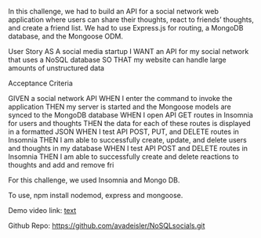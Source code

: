 In this challenge, we had to build an API for a social network web application where users can share their thoughts, react to friends’ thoughts, and create a friend list. We had to use Express.js for routing, a MongoDB database, and the Mongoose ODM.

User Story
AS A social media startup
I WANT an API for my social network that uses a NoSQL database
SO THAT my website can handle large amounts of unstructured data

Acceptance Criteria

GIVEN a social network API
WHEN I enter the command to invoke the application
THEN my server is started and the Mongoose models are synced to the MongoDB database
WHEN I open API GET routes in Insomnia for users and thoughts
THEN the data for each of these routes is displayed in a formatted JSON
WHEN I test API POST, PUT, and DELETE routes in Insomnia
THEN I am able to successfully create, update, and delete users and thoughts in my database
WHEN I test API POST and DELETE routes in Insomnia
THEN I am able to successfully create and delete reactions to thoughts and add and remove fri

For this challenge, we used Insomnia and Mongo DB.

To use, npm install nodemod, express and mongoose.

Demo video link:
[text](<../../../Videos/NOSQLSocials demo video.mkv>)

Github Repo: https://github.com/avadeisler/NoSQLsocials.git
